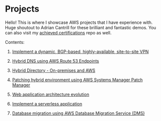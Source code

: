 # Projects
Hello! This is where I showcase AWS projects that I have experience with. Huge shoutout to Adrian Cantrill for these brilliant and fantastic demos. You can also visit my [achieved certifications](https://github.com/jmrocampo/certifications) repo as well.  

Contents:  

1. [Implement a dynamic, BGP-based, highly-available, site-to-site VPN](https://github.com/jmrocampo/projects/blob/main/site-to-site-vpn.pdf)  

2. [Hybrid DNS using AWS Route 53 Endpoints](https://github.com/jmrocampo/projects/blob/main/hybrid-dns.pdf)  

3. [Hybrid Directory - On-premises and AWS](https://github.com/jmrocampo/projects/blob/main/hybrid-directory.pdf)  

4. [Patching hybrid environment using AWS Systems Manager Patch Manager](https://github.com/jmrocampo/projects/blob/main/ssm-patch-manager.pdf)  

5. [Web application architecture evolution](https://github.com/jmrocampo/projects/blob/main/app-arch-evolution.pdf)   

6. [Implement a serverless application](https://github.com/jmrocampo/projects/blob/main/serverless-app.pdf)  

7. [Database migration using AWS Database Migration Service (DMS)](https://github.com/jmrocampo/projects/blob/main/db-migration.pdf)  
